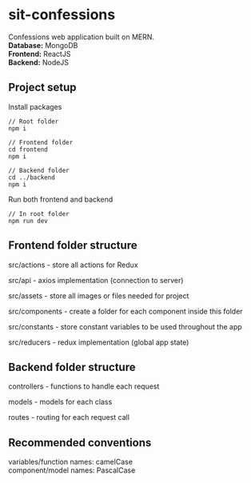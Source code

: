 # sit-confessions
Confessions web application built on MERN.  
**Database:** MongoDB  
**Frontend:** ReactJS  
**Backend:** NodeJS

## Project setup

Install packages

```
// Root folder
npm i

// Frontend folder
cd frontend
npm i

// Backend folder
cd ../backend
npm i
```

Run both frontend and backend

```
// In root folder
npm run dev
```

## Frontend folder structure

src/actions - store all actions for Redux

src/api - axios implementation (connection to server)

src/assets - store all images or files needed for project

src/components - create a folder for each component inside this folder

src/constants - store constant variables to be used throughout the app

src/reducers - redux implementation (global app state)

## Backend folder structure

controllers - functions to handle each request

models - models for each class

routes - routing for each request call

## Recommended conventions

variables/function names: camelCase  
component/model names: PascalCase
